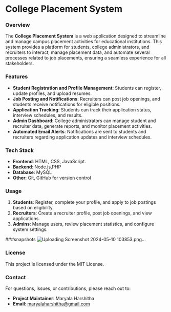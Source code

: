 
# College Placement System

### Overview
The **College Placement System** is a web application designed to streamline and manage campus placement activities for educational institutions. This system provides a platform for students, college administrators, and recruiters to interact, manage placement data, and automate several processes related to job placements, ensuring a seamless experience for all stakeholders.

### Features
- **Student Registration and Profile Management**: Students can register, update profiles, and upload resumes.
- **Job Posting and Notifications**: Recruiters can post job openings, and students receive notifications for eligible positions.
- **Application Tracking**: Students can track their application status, interview schedules, and results.
- **Admin Dashboard**: College administrators can manage student and recruiter data, generate reports, and monitor placement activities.
- **Automated Email Alerts**: Notifications are sent to students and recruiters regarding application updates and interview schedules.

### Tech Stack
- **Frontend**: HTML, CSS, JavaScript.
- **Backend**: Node.js,PHP
- **Database**:  MySQL
- **Other**: Git, GitHub for version control


### Usage
1. **Students**: Register, complete your profile, and apply to job postings based on eligibility.
2. **Recruiters**: Create a recruiter profile, post job openings, and view applications.
3. **Admins**: Manage users, review placement statistics, and configure system settings.

###snapshots
![Uploading Screenshot 2024-05-10 103853.png…]()


### License
This project is licensed under the MIT License.

### Contact
For questions, issues, or contributions, please reach out to:
- **Project Maintainer**: Maryala Harshitha
- **Email**: maryalaharshitha@gmail.com
